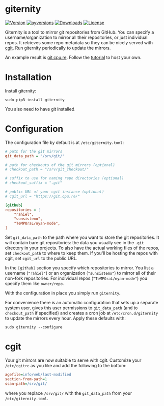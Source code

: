 # giternity

[![Version](https://img.shields.io/pypi/v/giternity.svg)](https://pypi.org/project/giternity/)
[![pyversions](https://img.shields.io/pypi/pyversions/giternity.svg)](https://pypi.org/project/giternity/)
[![Downloads](https://www.cpu.re/static/giternity/downloads.svg)](https://www.cpu.re/static/giternity/downloads-by-python-version.txt)
[![License](https://img.shields.io/badge/License-GPLv3+-blue.svg)](https://github.com/rahiel/giternity/blob/master/LICENSE.txt)

Giternity is a tool to mirror git repositories from GitHub.
You can specify a username/organization to mirror all their repositories, or just individual repos.
It retrieves some repo metadata so they can be nicely served with [cgit][].
Run giternity periodically to update the mirrors.

An example result is [git.cpu.re][]. Follow the [tutorial][] to host your own.

[cgit]: https://git.zx2c4.com/cgit/about/
[git.cpu.re]: https://git.cpu.re/
[tutorial]: https://www.rahielkasim.com/mirror-git-repositories-and-serve-them-with-cgit/

# Installation

Install giternity:

``` shell
sudo pip3 install giternity
```

You also need to have git installed.

# Configuration

The configuration file by default is at `/etc/giternity.toml`:
<!-- TODO: ini should be toml when pygments has toml support -->
```ini
# path for the git mirrors
git_data_path = "/srv/git/"

# path for checkouts of the git mirrors (optional)
# checkout_path = "/srv/git_checkout/"

# suffix to use for naming repo directories (optional)
# checkout_suffix = ".git"

# public URL of your cgit instance (optional)
# cgit_url = "https://git.cpu.re/"

[github]
repositories = [
    "rahiel",
    "sunsistemo",
    "TeMPOraL/nyan-mode",
]
```

Set `git_data_path` to the path where you want to store the git
repositories. It will contain bare git repositories: the data you
usually see in the `.git` directory in your projects. To also have the
actual working files of the repos, set `checkout_path` to where to
keep them. If you'll be hosting the repos with cgit, set `cgit_url` to
the public URL.

In the `[github]` section you specify which repositories to mirror. You list a
username (`"rahiel"`) or an organization (`"sunsistemo"`) to mirror all of their
non-fork repositories. For individual repos (`"TeMPOraL/nyan-mode"`) you specify
them like `owner/repo`.

With the configuration in place you simply run `giternity`.

For convenience there is an automatic configuration that sets up a separate
system user, gives this user permissions to `git_data_path` (and to
`checkout_path` if specified) and creates a cron job at `/etc/cron.d/giternity`
to update the mirrors every hour. Apply these defaults with:

``` shell
sudo giternity --configure
```

# cgit

Your git mirrors are now suitable to serve with cgit. Customize your
`/etc/cgitrc` as you like and add the following to the bottom:

``` ini
agefile=info/web/last-modified
section-from-path=1
scan-path=/srv/git/
```

where you replace `/srv/git/` with the `git_data_path` from your
`/etc/giternity.toml`.
